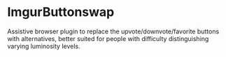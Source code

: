 # ImgurButtonswap
Assistive browser plugin to replace the upvote/downvote/favorite buttons with alternatives, better suited for people with difficulty distinguishing varying luminosity levels.

